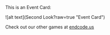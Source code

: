 This is an Event Card: 
 
 ![alt text](Second Look?raw=true "Event Card")  
 
 
 
 
 
 Check out our other games at [endcode.us](https://endcode.us/)